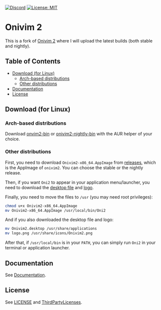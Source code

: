 [![Discord](https://img.shields.io/discord/417774914645262338.svg)](https://discord.gg/7maEAxV)
[![License: MIT](https://img.shields.io/badge/License-MIT-yellow.svg)](https://opensource.org/licenses/MIT)

# Onivim 2

This is a fork of [Onivim 2](https://github.com/onivim/oni2) where I will upload the latest builds (both stable and nightly).

## Table of Contents
* [Download (for Linux)](#download)
  - [Arch-based distributions](#download-arch)
  - [Other distributions](#download-other)
* [Documentation](#documentation)
* [License](#license)

## Download (for Linux) <a name="download"></a>

### Arch-based distributions <a name="download-arch"></a>

Download [onvim2-bin](https://aur.archlinux.org/packages/onivim2-bin) or [onivim2-nightly-bin](https://aur.archlinux.org/packages/onivim2-nightly-bin) with the AUR helper of your choice. 

### Other distributions <a name="download-other"></a>

First, you need to download `Onivim2-x86_64.AppImage` from [releases](https://github.com/santilococo/oni2/releases), which is the AppImage of `onivim2`. You can choose the stable or the nightly release. 

Then, if you want `Oni2` to appear in your application menu/launcher, you need to download the [desktop file](https://raw.githubusercontent.com/santilococo/oni2/master/scripts/linux/Onivim2.desktop) and [logo](https://raw.githubusercontent.com/santilococo/oni2/master/assets/images/logo.png).

Finally, you need to move the files to `/usr` (you may need root privileges):

```bash
chmod u+x Onivim2-x86_64.AppImage
mv Onivim2-x86_64.AppImage /usr/local/bin/Oni2
```

And if you also downloaded the desktop file and logo:

```bash
mv Onivim2.desktop /usr/share/applications
mv logo.png /usr/share/icons/Onivim2.png
```

After that, if `/usr/local/bin` is in your `PATH`, you can simply run `Oni2` in your terminal or application launcher.

## Documentation <a name="documentation"></a>

See [Documentation](https://github.com/onivim/oni2#documentation).

## License <a name="license"></a>

See [LICENSE](LICENSE.md) and [ThirdPartyLicenses](ThirdPartyLicenses.txt).
